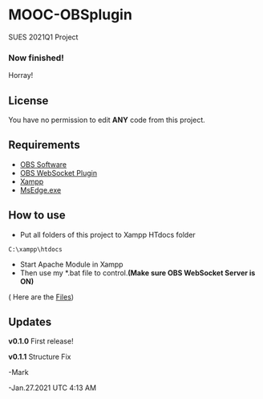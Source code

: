 # MOOC-OBSplugin
SUES 2021Q1 Project
### Now finished!
Horray!
## License
You have no permission to edit **ANY** code from this project.

## Requirements
- [OBS Software](https://obsproject.com/download)
- [OBS WebSocket Plugin](https://github.com/Palakis/obs-websocket)
- [Xampp](https://www.apachefriends.org/download.html)
- [MsEdge.exe](https://www.microsoft.com/en-us/edge)

## How to use
- Put all folders of this project to Xampp HTdocs folder
```
C:\xampp\htdocs
```
- Start Apache Module in Xampp
- Then use my \*.bat file to control.**(Make sure OBS WebSocket Server is ON)**

( Here are the [Files](https://github.com/MaBoCoMark/MOOC-OBSplugin/tree/main/Terminal))

## Updates
 **v0.1.0** First release! 
 
 **v0.1.1** Structure Fix


-Mark

-Jan.27.2021 UTC 4:13 AM
